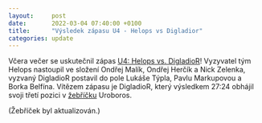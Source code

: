 ```yaml
---
layout:     post
date:       2022-03-04 07:40:00 +0100
title:      "Výsledek zápasu U4 - Helops vs Digladior"
categories: update
---
```


Včera večer se uskutečnil zápas [U4: Helops vs. DigladioR](/challenges/u004)!
Vyzyvatel tým Helops nastoupil ve složení Ondřej Malík, Ondřej Herčík a Nick Zelenka, vyzvaný DigladioR postavil do pole Lukáše Týpla, Pavlu Markupovou a Borka Belfína.
Vítězem zápasu je DigladioR, který výsledkem 27:24 obhájil svoji třetí pozici v [žebříčku](/zebricek.html) Uroboros.

(Žebříček byl aktualizován.)

